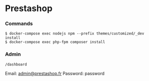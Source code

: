 # Prestashop

### Commands

~~~~~~~~~~~~~~~~~~~~~~~~~~~~~~~~~~~~~~~~~~~~~~~~~~~~~~~~~~~~~~~~~~~~~~~~~~~~~~~~$ docker-compose up -d
$ docker-compose exec nodejs npm --prefix themes/customized/_dev install
$ docker-compose exec php-fpm composer install
~~~~~~~~~~~~~~~~~~~~~~~~~~~~~~~~~~~~~~~~~~~~~~~~~~~~~~~~~~~~~~~~~~~~~~~~~~~~~~~~

### Admin 
``/dashboard``

Email: admin@prestashop.fr
Password: password